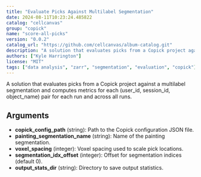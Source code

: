 ```yaml
---
title: "Evaluate Picks Against Multilabel Segmentation"
date: 2024-08-11T10:23:24.485822
catalog: "cellcanvas"
group: "copick"
name: "score-all-picks"
version: "0.0.2"
catalog_url: "https://github.com/cellcanvas/album-catalog.git"
description: "A solution that evaluates picks from a Copick project against a multilabel segmentation and computes metrics for each (user_id, session_id, object_name) pair for each run and across all runs."
authors: ["Kyle Harrington"]
license: "MIT"
tags: ["data analysis", "zarr", "segmentation", "evaluation", "copick"]
---
```


A solution that evaluates picks from a Copick project against a multilabel segmentation and computes metrics for each (user_id, session_id, object_name) pair for each run and across all runs.

## Arguments

- **copick_config_path** (string): Path to the Copick configuration JSON file.
- **painting_segmentation_name** (string): Name of the painting segmentation.
- **voxel_spacing** (integer): Voxel spacing used to scale pick locations.
- **segmentation_idx_offset** (integer): Offset for segmentation indices (default 0).
- **output_stats_dir** (string): Directory to save output statistics.

